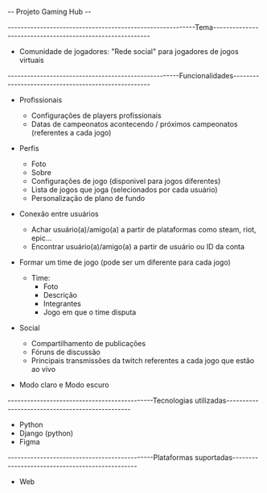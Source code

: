 -- Projeto Gaming Hub -- 

----------------------------------------------------------Tema----------------------------------------------------------

- Comunidade de jogadores: "Rede social" para jogadores de jogos virtuais

-----------------------------------------------------Funcionalidades----------------------------------------------------

- Profissionais
    - Configurações de players profissionais
    - Datas de campeonatos acontecendo / próximos campeonatos (referentes a cada jogo)

- Perfis 
    - Foto
    - Sobre
    - Configurações de jogo (disponivel para jogos diferentes)
    - Lista de jogos que joga (selecionados por cada usuário)
    - Personalização de plano de fundo

- Conexão entre usuários
    - Achar usuário(a)/amigo(a) a partir de plataformas como steam, riot, epic...
    - Encontrar usuário(a)/amigo(a) a partir de usuário ou ID da conta

- Formar um time de jogo (pode ser um diferente para cada jogo)
    - Time:
        - Foto
        - Descrição
        - Integrantes
        - Jogo em que o time disputa

- Social
    - Compartilhamento de publicações
    - Fóruns de discussão
    - Principais transmissões da twitch referentes a cada jogo que estão ao vivo

- Modo claro e Modo escuro

---------------------------------------------Tecnologias utilizadas------------------------------------------------

- Python
- Django (python)
- Figma

---------------------------------------------Plataformas suportadas------------------------------------------------

- Web
